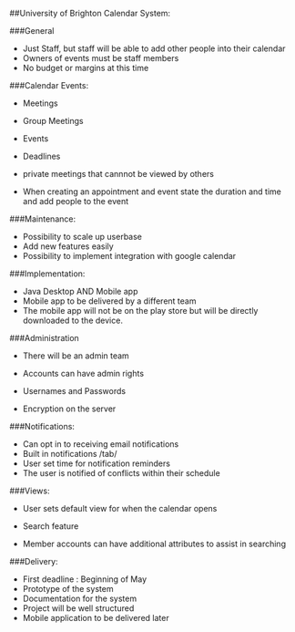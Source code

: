 ##University of Brighton Calendar System:

###General
- Just Staff, but staff will be able to add other people into their calendar
- Owners of events must be staff members
- No budget or margins at this time

###Calendar Events:
- Meetings
- Group Meetings
- Events
- Deadlines
- private meetings that cannnot be viewed by others

- When creating an appointment and event state the duration and time and add people to the event

###Maintenance:
- Possibility to scale up userbase
- Add new features easily
- Possibility to implement integration with google calendar

###Implementation:
- Java Desktop AND Mobile app
- Mobile app to be delivered by a different team
 - The mobile app will not be on the play store but will be directly downloaded to
   the device.

###Administration
- There will be an admin team
- Accounts can have admin rights

- Usernames and Passwords
- Encryption on the server

###Notifications:
- Can opt in to receiving email notifications
- Built in notifications /tab/
- User set time for notification reminders
- The user is notified of conflicts within their schedule

###Views:
- User sets  default view for when the calendar opens

- Search feature
- Member accounts can have additional attributes to assist in searching

###Delivery:
- First deadline : Beginning of May
- Prototype of the system
- Documentation for the system
- Project will be well structured
- Mobile application to be delivered later
